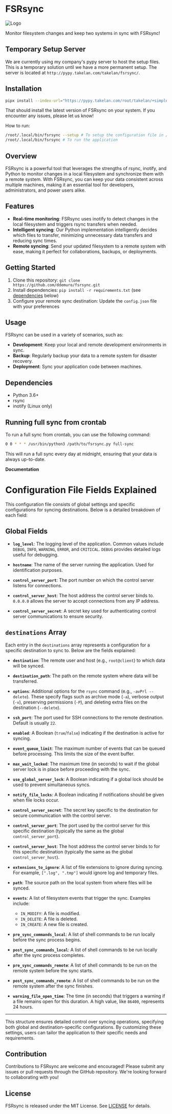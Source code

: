 **FSRsync**
================

![Logo](https://github.com/ddemuro/fsrsync/blob/main/logo.jpg?raw=true)

Monitor filesystem changes and keep two systems in sync with FSRsync!

**Temporary Setup Server**
--------------------------

We are currently using my company's pypy server to host the setup files. This is a temporary solution until we have a more permanent setup. The server is located at `http://pypy.takelan.com/takelan/fsrsync/`.

**Installation**
----------------

```bash
pipx install --index-url="https://pypy.takelan.com/root/takelan/+simple" fsrsync
```

That should install the latest version of FSRsync on your system. If you encounter any issues, please let us know!

How to run:
```bash
/root/.local/bin/fsrsync --setup # To setup the configuration file in /etc/fsrsync/config.json
/root/.local/bin/fsrsync # To run the application
```

**Overview**
-----------

FSRsync is a powerful tool that leverages the strengths of rsync, inotify, and Python to monitor changes in a local filesystem and synchronize them with a remote system. With FSRsync, you can keep your data consistent across multiple machines, making it an essential tool for developers, administrators, and power users alike.

**Features**
------------

* **Real-time monitoring**: FSRsync uses inotify to detect changes in the local filesystem and triggers rsync transfers when needed.
* **Intelligent syncing**: Our Python implementation intelligently decides which files to transfer, minimizing unnecessary data transfers and reducing sync times.
* **Remote syncing**: Send your updated filesystem to a remote system with ease, making it perfect for collaborations, backups, or deployments.

**Getting Started**
-------------------

1. Clone this repository: `git clone https://github.com/ddemuro/fsrsync.git`
2. Install dependencies: `pip install -r requirements.txt` (see [dependencies](#dependencies) below)
3. Configure your remote sync destination: Update the `config.json` file with your preferences

**Usage**
--------

FSRsync can be used in a variety of scenarios, such as:

* **Development**: Keep your local and remote development environments in sync.
* **Backup**: Regularly backup your data to a remote system for disaster recovery.
* **Deployment**: Sync your application code between machines.

**Dependencies**
----------------

* Python 3.6+
* rsync
* inotify (Linux only)

**Running full sync from crontab**
----------------------------------

To run a full sync from crontab, you can use the following command:

```bash
0 0 * * * /usr/bin/python3 /path/to/fsrsync.py full-sync
```

This will run a full sync every day at midnight, ensuring that your data is always up-to-date.

**Documentation**

# Configuration File Fields Explained

This configuration file consists of global settings and specific configurations for syncing destinations. Below is a detailed breakdown of each field:

## Global Fields

- **`log_level`**: The logging level of the application. Common values include `DEBUG`, `INFO`, `WARNING`, `ERROR`, and `CRITICAL`. `DEBUG` provides detailed logs useful for debugging.

- **`hostname`**: The name of the server running the application. Used for identification purposes.

- **`control_server_port`**: The port number on which the control server listens for connections. 

- **`control_server_host`**: The host address the control server binds to. `0.0.0.0` allows the server to accept connections from any IP address.

- **`control_server_secret`**: A secret key used for authenticating control server communications to ensure security.

## `destinations` Array

Each entry in the `destinations` array represents a configuration for a specific destination to sync to. Below are the fields explained:

- **`destination`**: The remote user and host (e.g., `root@client`) to which data will be synced.

- **`destination_path`**: The path on the remote system where data will be transferred.

- **`options`**: Additional options for the `rsync` command (e.g., `-avPrl --delete`). These specify flags such as archive mode (`-a`), verbose output (`-v`), preserving permissions (`-P`), and deleting extra files on the destination (`--delete`).

- **`ssh_port`**: The port used for SSH connections to the remote destination. Default is usually `22`.

- **`enabled`**: A Boolean (`true`/`false`) indicating if the destination is active for syncing.

- **`event_queue_limit`**: The maximum number of events that can be queued before processing. This limits the size of the event buffer.

- **`max_wait_locked`**: The maximum time (in seconds) to wait if the global server lock is in place before proceeding with the sync.

- **`use_global_server_lock`**: A Boolean indicating if a global lock should be used to prevent simultaneous syncs.

- **`notify_file_locks`**: A Boolean indicating if notifications should be given when file locks occur.

- **`control_server_secret`**: The secret key specific to the destination for secure communication with the control server.

- **`control_server_port`**: The port used by the control server for this specific destination (typically the same as the global `control_server_port`).
- **`control_server_host`**: The host address the control server binds to for this specific destination (typically the same as the global `control_server_host`).
- **`extensions_to_ignore`**: A list of file extensions to ignore during syncing. For example, `[".log", ".tmp"]` would ignore log and temporary files.
- **`path`**: The source path on the local system from where files will be synced.

- **`events`**: A list of filesystem events that trigger the sync. Examples include:
  - `IN_MODIFY`: A file is modified.
  - `IN_DELETE`: A file is deleted.
  - `IN_CREATE`: A new file is created.

- **`pre_sync_commands_local`**: A list of shell commands to be run locally before the sync process begins.

- **`post_sync_commands_local`**: A list of shell commands to be run locally after the sync process completes.

- **`pre_sync_commands_remote`**: A list of shell commands to be run on the remote system before the sync starts.

- **`post_sync_commands_remote`**: A list of shell commands to be run on the remote system after the sync finishes.

- **`warning_file_open_time`**: The time (in seconds) that triggers a warning if a file remains open for this duration. A high value, like `86400`, represents 24 hours.

---

This structure ensures detailed control over syncing operations, specifying both global and destination-specific configurations. By customizing these settings, users can tailor the application to their specific needs and requirements.


**Contribution**
----------------

Contributions to FSRsync are welcome and encouraged! Please submit any issues or pull requests through the GitHub repository. We're looking forward to collaborating with you!

**License**
----------

FSRsync is released under the MIT License. See [LICENSE](LICENSE) for details.
